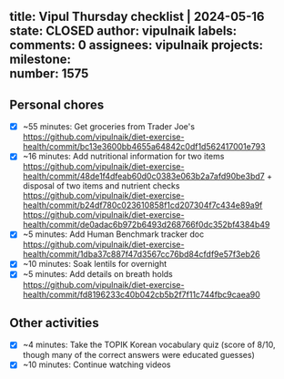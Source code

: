 title:	Vipul Thursday checklist | 2024-05-16
state:	CLOSED
author:	vipulnaik
labels:	
comments:	0
assignees:	vipulnaik
projects:	
milestone:	
number:	1575
--
## Personal chores

- [x] ~55 minutes: Get groceries from Trader Joe's https://github.com/vipulnaik/diet-exercise-health/commit/bc13e3600bb4655a64842c0df1d562417001e793
- [x] ~16 minutes: Add nutritional information for two items https://github.com/vipulnaik/diet-exercise-health/commit/48de1f4dfeab60d0c0383e063b2a7afd90be3bd7 + disposal of two items and nutrient checks https://github.com/vipulnaik/diet-exercise-health/commit/b24df780c023610858f1cd207304f7c434e89a9f https://github.com/vipulnaik/diet-exercise-health/commit/de0adac6b972b6493d268766f0dc352bf4384b49
- [x] ~5 minutes: Add Human Benchmark tracker doc https://github.com/vipulnaik/diet-exercise-health/commit/1dba37c887f47d3567cc76bd84cfdf9e57f3eb26
- [x] ~10 minutes: Soak lentils for overnight
- [x] ~5 minutes: Add details on breath holds https://github.com/vipulnaik/diet-exercise-health/commit/fd8196233c40b042cb5b2f7f11c744fbc9caea90

## Other activities

- [x] ~4 minutes: Take the TOPIK Korean vocabulary quiz (score of 8/10, though many of the correct answers were educated guesses)
- [x] ~10 minutes: Continue watching videos 
